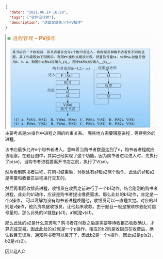 ```json
{
  "date": "2021.06.14 16:29",
  "tags": ["软件设计师"],
  "description": "这篇文章练习下PV操作"
}
```



![在这里插入图片描述](../../../assets/content/ruankao/sjs/3.06/01.jpeg)
 主要考点是pv操作中进程之间的约束关系。
 哪些地方需要阻塞进程，等待另外的进程。

该书店最多允许n个购书者进入，意味着当购书者数量达到了n，购书者进程就应该阻塞。在题目图中，其实已经实现了这个功能。因为购书者进程进入时，先执行了p(sn)，当购书者进程要离开书店之前，执行了V(sn)。

然后看到购书者进程，在购书结束后，付款处有a1和a2两个动作。此处的a1和a2是需要和收银员进程进行交互的。

然后再看回收银员进程，收银员在收费之前进行了一个b1动作。结合刚刚的购书者进程，此处的b1动作，应该是购书者提出缴费需求。那么此处的b1动作，肯定是一个p操作， 可以理解为没有购书者进程唤醒他，收银员可以一直睡大觉。对应的a1则是v操作，他负责唤醒收银员，让他起来收款。由于题目一般是按顺序去配对信号量的，那么此处的b1就是p(s1)，a1就是v(s1)。

那么此处的a2是什么意思呢？购书者在付款之后是需要等待收银员收款确认，才算完成交易。因此此处的a2就是一个p操作，相应的b2则是收银员在收费后，确认数目无误后，通知购书者可以离开了，因此b2是一个v操作，因此a2是p(s2)，b2是v(s2)。

因此选A,C
